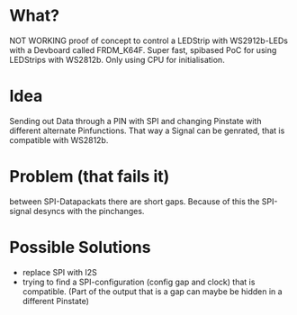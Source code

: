 #  What?
NOT WORKING proof of concept to control a LEDStrip with WS2912b-LEDs with a Devboard called FRDM_K64F. 
Super fast, spibased PoC for using LEDStrips with WS2812b. Only using CPU for initialisation.

# Idea
Sending out Data through a PIN with SPI and changing Pinstate with different alternate Pinfunctions. That way a Signal can be genrated, that is compatible with WS2812b. 

# Problem (that fails it)
between SPI-Datapackats there are short gaps.  Because of this the SPI-signal desyncs with the pinchanges.  

# Possible Solutions
* replace SPI with I2S
* trying to find a SPI-configuration (config gap and clock) that is compatible. (Part of the output that is a gap can maybe be hidden in a different Pinstate) 
